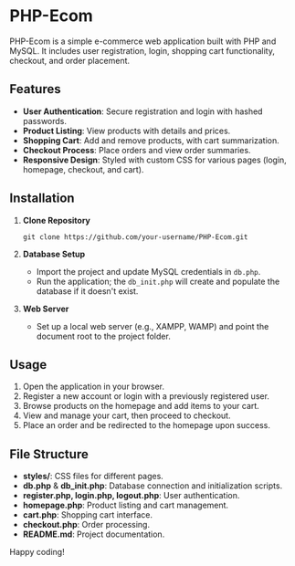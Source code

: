 # PHP-Ecom

PHP-Ecom is a simple e-commerce web application built with PHP and MySQL. It includes user registration, login, shopping cart functionality, checkout, and order placement.

## Features

- **User Authentication**: Secure registration and login with hashed passwords.
- **Product Listing**: View products with details and prices.
- **Shopping Cart**: Add and remove products, with cart summarization.
- **Checkout Process**: Place orders and view order summaries.
- **Responsive Design**: Styled with custom CSS for various pages (login, homepage, checkout, and cart).

## Installation

1. **Clone Repository**
    ```
    git clone https://github.com/your-username/PHP-Ecom.git
    ```

2. **Database Setup**
    - Import the project and update MySQL credentials in `db.php`.
    - Run the application; the `db_init.php` will create and populate the database if it doesn't exist.

3. **Web Server**
    - Set up a local web server (e.g., XAMPP, WAMP) and point the document root to the project folder.

## Usage

1. Open the application in your browser.
2. Register a new account or login with a previously registered user.
3. Browse products on the homepage and add items to your cart.
4. View and manage your cart, then proceed to checkout.
5. Place an order and be redirected to the homepage upon success.

## File Structure

- **styles/**: CSS files for different pages.
- **db.php** & **db_init.php**: Database connection and initialization scripts.
- **register.php, login.php, logout.php**: User authentication.
- **homepage.php**: Product listing and cart management.
- **cart.php**: Shopping cart interface.
- **checkout.php**: Order processing.
- **README.md**: Project documentation.

Happy coding!
